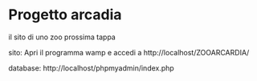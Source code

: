 # Progetto arcadia

il sito di uno zoo 
prossima tappa

sito:
Apri il programma wamp e accedi a
http://localhost/ZOOARCARDIA/

database:
http://localhost/phpmyadmin/index.php
